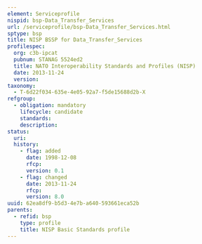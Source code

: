 ```yaml
---
element: Serviceprofile
nispid: bsp-Data_Transfer_Services
url: /serviceprofile/bsp-Data_Transfer_Services.html
sptype: bsp
title: NISP BSSP for Data_Transfer_Services
profilespec:
  org: c3b-ipcat
  pubnum: STANAG 5524ed2
  title: NATO Interoperability Standards and Profiles (NISP)
  date: 2013-11-24
  version: 
taxonomy:
  - T-6d22f034-635e-4e05-92a7-f5de15688d2b-X
refgroup:
  - obligation: mandatory
    lifecycle: candidate
    standards: 
    description: 
status:
  uri: 
  history: 
    - flag: added
      date: 1998-12-08
      rfcp: 
      version: 0.1
    - flag: changed
      date: 2013-11-24
      rfcp: 
      version: 8.0
uuid: 62ea8df9-b5d3-4e7b-a640-593661eca52b
parents:
  - refid: bsp
    type: profile
    title: NISP Basic Standards profile
---
```

